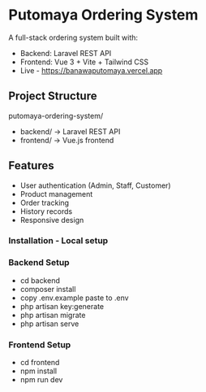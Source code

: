 # Putomaya Ordering System

A full-stack ordering system built with:

- Backend: Laravel REST API
- Frontend: Vue 3 + Vite + Tailwind CSS
- Live - https://banawaputomaya.vercel.app

## Project Structure

putomaya-ordering-system/

- backend/ -> Laravel REST API
- frontend/ -> Vue.js frontend

## Features

- User authentication (Admin, Staff, Customer)
- Product management
- Order tracking
- History records
- Responsive design
### Installation - Local setup
### Backend Setup

- cd backend
- composer install
- copy .env.example paste to .env
- php artisan key:generate
- php artisan migrate
- php artisan serve

### Frontend Setup

- cd frontend
- npm install
- npm run dev
